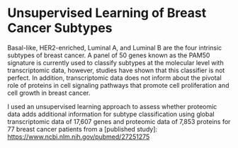# Unsupervised Learning of Breast Cancer Subtypes
Basal-like, HER2-enriched, Luminal A, and Luminal B are the four intrinsic subtypes of breast cancer. A panel of 50 genes known as the PAM50 signature is currently used to classify subtypes at the molecular level with transcriptomic data, however, studies have shown that this classifier is not perfect. In addition, transcriptomic data does not inform about the pivotal role of proteins in cell signaling pathways that promote cell proliferation and cell growth in breast cancer. 

I used an unsupervised learning approach to assess whether proteomic data adds additional information for subtype classification using global transcriptomic data of 17,607 genes and proteomic data of 7,853 proteins for 77 breast cancer patients from a [published study]: https://www.ncbi.nlm.nih.gov/pubmed/27251275
